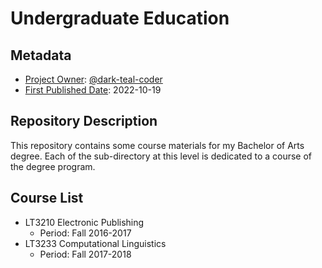 <!-- README file for university courses -->

# Undergraduate Education

## Metadata

- <ins>Project Owner</ins>: [@dark-teal-coder](github.com/dark-teal-coder)
- <ins>First Published Date</ins>: 2022-10-19

## Repository Description 

This repository contains some course materials for my Bachelor of Arts degree. Each of the sub-directory at this level is dedicated to a course of the degree program. 

## Course List  

- LT3210 Electronic Publishing
  - Period: Fall 2016-2017
- LT3233 Computational Linguistics 
  - Period: Fall 2017-2018 
